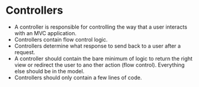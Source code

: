 # Controllers
- A controller is responsible for controlling the way that a user interacts
  with an MVC application.
- Controllers contain flow control logic.
- Controllers determine what response to send back to a user after a request.
- A controller should contain the bare minimum of logic to return the right
  view or redirect the user to ano ther action (flow control). Everything else
  should be in the model.
- Controllers should only contain a few lines of code.
